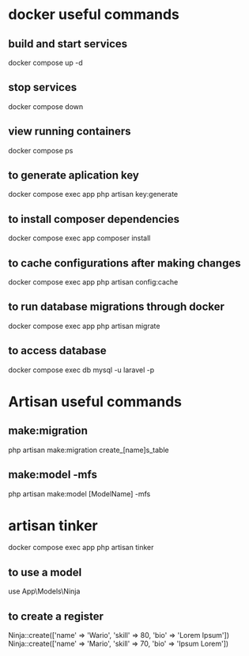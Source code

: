 # docker useful commands

## build and start services
docker compose up -d

## stop services
docker compose down

## view running containers
docker compose ps

## to generate aplication key
docker compose exec app php artisan key:generate

## to install composer dependencies
docker compose exec app composer install

## to cache configurations after making changes
docker compose exec app php artisan config:cache

## to run database migrations through docker
docker compose exec app php artisan migrate

## to access database
docker compose exec db mysql -u laravel -p

# Artisan useful commands

## make:migration
php artisan make:migration create_[name]s_table

## make:model -mfs
php artisan make:model [ModelName] -mfs
    <!-- -mfs flag stands for: 
        m to migration, 
        f to factory and 
        s to seed -->

# artisan tinker
docker compose exec app php artisan tinker

## to use a model
use App\Models\Ninja

## to create a register
Ninja::create(['name' => 'Wario', 'skill' => 80, 'bio' => 'Lorem Ipsum'])
Ninja::create(['name' => 'Mario', 'skill' => 70, 'bio' => 'Ipsum Lorem'])